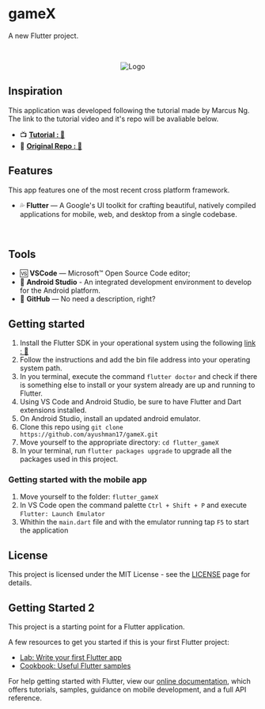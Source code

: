 # gameX

A new Flutter project.

<br />
<p align="center">
  <a>
    <img src="web/icons/banner" alt="Logo">
  </a>

## Inspiration

This application was developed following the tutorial made by Marcus Ng. The link to the tutorial video and it's repo will be avaliable below. 

- 📺 **[Tutorial : 🔗](https://www.youtube.com/watch?v=o_eVKOqY48Q)**
- 💾 **[Original Repo : 🔗](https://github.com/MarcusNg/flutter_swarm_game)**


## Features

This app features one of the most recent cross platform framework.

- 💦 **Flutter** — A Google's UI toolkit for crafting beautiful, natively compiled applications for mobile, web, and desktop from a single codebase.
<br>


## Tools

- 🆚 **VSCode** — Microsoft™ Open Source Code editor;
- 📱 **Android Studio** - An integrated development environment to develop for the Android platform.
- 💾 **GitHub** — No need a description, right?


## Getting started

1. Install the Flutter SDK in your operational system using the following [link : 🔗](https://flutter.dev/docs/get-started/install)
2. Follow the instructions and add the bin file address into your operating system path.
3. In you terminal, execute the command `flutter doctor` and check if there is something else to install or your system already are up and running to Flutter.
4. Using VS Code and Android Studio, be sure to have Flutter and Dart extensions installed.
5. On Android Studio, install an updated android emulator.
6. Clone this repo using `git clone https://github.com/ayushman17/gameX.git`
7. Move yourself to the appropriate directory: `cd flutter_gameX`<br />
8. In your terminal, run `flutter packages upgrade` to upgrade all the packages used in this project.<br />


### Getting started with the mobile app

1. Move yourself to the folder: `flutter_gameX`
2. In VS Code open the command palette `Ctrl + Shift + P` and execute `Flutter: Launch Emulator`
3. Whithin the `main.dart` file and with the emulator running tap `F5` to start the application 


## License

This project is licensed under the MIT License - see the [LICENSE](https://opensource.org/licenses/MIT) page for details.

## Getting Started 2

This project is a starting point for a Flutter application.

A few resources to get you started if this is your first Flutter project:

- [Lab: Write your first Flutter app](https://flutter.dev/docs/get-started/codelab)
- [Cookbook: Useful Flutter samples](https://flutter.dev/docs/cookbook)

For help getting started with Flutter, view our
[online documentation](https://flutter.dev/docs), which offers tutorials,
samples, guidance on mobile development, and a full API reference.
